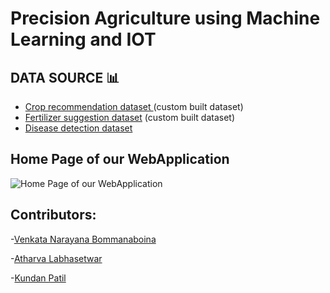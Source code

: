 # Precision Agriculture using Machine Learning and IOT

## DATA SOURCE 📊
- [Crop recommendation dataset ](https://www.kaggle.com/atharvaingle/crop-recommendation-dataset) (custom built dataset)
- [Fertilizer suggestion dataset](https://github.com/Gladiator07/Harvestify/blob/master/Data-processed/fertilizer.csv) (custom built dataset)
- [Disease detection dataset](https://www.kaggle.com/vipoooool/new-plant-diseases-dataset)

        

## Home Page of our WebApplication
![Home Page of our WebApplication](https://github.com/atharval1/precision-agriculture-using-machine-learning/blob/main/Project-docs/App-snaps/Home.png)


## Contributors:

-[Venkata Narayana Bommanaboina](https://www.linkedin.com/in/bvnarayana515739/)

-[Atharva Labhasetwar](https://www.linkedin.com/in/atharva-labhasetwar)

-[Kundan Patil](https://www.linkedin.com/in/kundan-patil-638979199)


